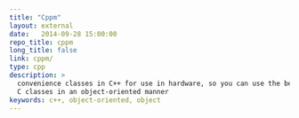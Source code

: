 ```yaml
---
title: "Cppm"
layout: external
date:   2014-09-28 15:00:00
repo_title: cppm
long_title: false
link: cppm/
type: cpp
description: >
  convenience classes in C++ for use in hardware, so you can use the best
  C classes in an object-oriented manner
keywords: c++, object-oriented, object
---
```

